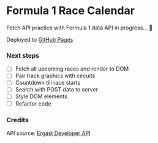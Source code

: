 # Formula 1 Race Calendar

Fetch API practice with Formula 1 data API in progress... 🏁

Deployed to [GitHub Pages](https://alternadiva.github.io/Formula1-Race-Calendar/)

### Next steps
- [ ] Fetch all upcoming races and render to DOM
- [ ] Pair track graphics with circuits
- [ ] Countdown till race starts
- [ ] Search with POST data to server
- [ ] Style DOM elements
- [ ] Refactor code

### Credits
API source: [Ergast Developer API](http://ergast.com/mrd/)
